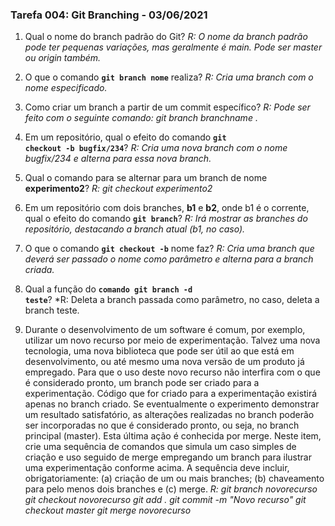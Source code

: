 ### Tarefa 004: Git Branching - 03/06/2021

1. Qual o nome do branch padrão do Git?
*R: O nome da branch padrão pode ter pequenas variações, mas geralmente é main. Pode ser master ou origin também.*

2. O que o comando **<code>git branch nome</code>** realiza?
*R: Cria uma branch com o nome especificado.*

3. Como criar um branch a partir de um commit específico?
*R: Pode ser feito com o seguinte comando: git branch branchname <sha1-do-commit>.*

4. Em um repositório, qual o efeito do comando **<code>git checkout -b bugfix/234</code>**?
*R: Cria uma nova branch com o nome bugfix/234 e alterna para essa nova branch.*

5. Qual o comando para se alternar para um branch de nome **experimento2**?
*R: git checkout experimento2*

6. Em um repositório com dois branches, **b1** e **b2**, onde b1 é o corrente, qual o efeito do comando **<code>git branch</code>**?
*R: Irá mostrar as branches do repositório, destacando a branch atual (b1, no caso).*

7. O que o comando **<code>git checkout -b</code>** nome faz?
*R: Cria uma branch que deverá ser passado o nome como parâmetro e alterna para a branch criada.*

8. Qual a função do <code>**comando git branch -d teste</code>**?
*R: Deleta a branch passada como parâmetro, no caso, deleta a branch teste.

9. Durante o desenvolvimento de um software é comum, por exemplo, utilizar um novo recurso por meio de experimentação. Talvez uma nova tecnologia, uma nova biblioteca que pode ser útil ao que está em desenvolvimento, ou até mesmo uma nova versão de um produto já empregado. Para que o uso deste novo recurso não interfira com o que é considerado pronto, um branch pode ser criado para a experimentação. Código que for criado para a experimentação existirá apenas no branch criado. Se eventualmente o experimento demonstrar um resultado satisfatório, as alterações realizadas no branch poderão ser incorporadas no que é considerado pronto, ou seja, no branch principal (master). Esta última ação é conhecida por merge. Neste item, crie uma sequência de comandos que simula um caso simples de criação e uso seguido de merge empregando um branch para ilustrar uma experimentação conforme acima. A sequência deve incluir, obrigatoriamente: (a) criação de um ou mais branches; (b) chaveamento para pelo menos dois branches e (c) merge.
*R:
git branch novorecurso
git checkout novorecurso
git add .
git commit -m "Novo recurso"
git checkout master
git merge novorecurso*
